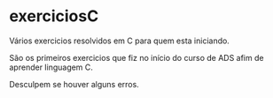 # exerciciosC
Vários exercicios resolvidos em C para quem esta iniciando.

São os primeiros exercicios que fiz no início do curso de ADS afim de aprender linguagem C. 

Desculpem se houver alguns erros. 

